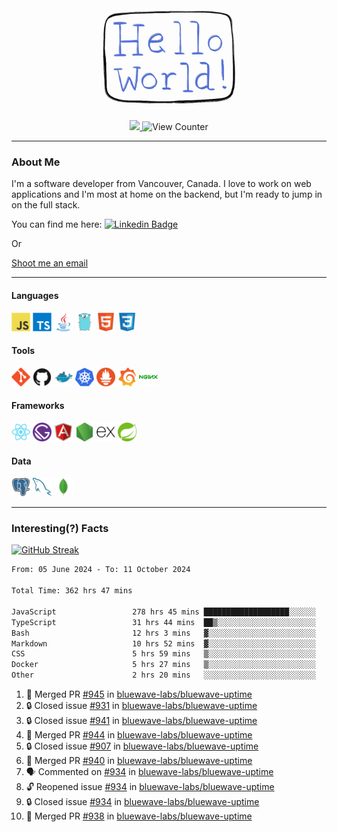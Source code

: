 <div align="center">
    <img src="./img/hello_world.webp" height="200px" width="">
    <div>
        <a href="https://www.linkedin.com/in/ajhollid">
            <img src="https://img.shields.io/badge/LinkedIn-blue"/>
        </a>
        <img src="https://komarev.com/ghpvc/?username=ajhollid&color=yellow" alt="View Counter">
    </div>
</div>

---

### About Me

I'm a software developer from Vancouver, Canada. I love to work on web applications and I'm most at home on the backend, but I'm ready to jump in on the full stack.

You can find me here: [![Linkedin Badge](https://img.shields.io/badge/-ajhollid-blue?style=flat&logo=Linkedin&logoColor=white)](https://www.linkedin.com/in/ajhollid)

Or

[Shoot me an email](mailto:ajhollid@gmail.com)

---

#### Languages

<div>
    <img src="./img/devicons/javascript-original.svg" width=30 height=30 alt="JavaScript">
    <img src="/img/devicons/typescript-original.svg" width=30 height=30 alt="TypeScript">
    <img src="./img/devicons/java-original.svg" width=30 height=30 alt="Java">
    <img src="./img/devicons/go-original.svg" width=30 height=30 alt="Golang">
    <img src="./img/devicons/html5-original.svg" width=30 height=30 alt="HTML 5">
    <img src="./img/devicons/css3-original.svg" width=30 height=30 alt="CSS 3">
</div>

#### Tools

<div>
    <img src="./img/devicons/git-original.svg" width=30 height=30 alt="Git">
    <img src="./img/devicons/github-original.svg" width=30 height=30 alt="Github">
    <img src="./img/devicons/docker-original.svg" width=30 
    height=30 alt="Docker">
    <img src="./img/devicons/kubernetes-original.svg" width=30 height=30 alt="K8">
    <img src="./img/devicons/prometheus-original.svg" width=30 height=30 alt="Prometheus">
    <img src="./img/devicons/grafana-original.svg" width=30 height=30 alt="Grafana">
    <img src="./img/devicons/nginx-original.svg" width=30 height=30 alt="Nginx">
</div>

#### Frameworks

<div>
    <img src="./img/devicons/react-original.svg" width=30 height=30 alt="React">
    <img src="./img/devicons/gatsby-original.svg" width=30 height=30 alt="Gatsby">
    <img src="./img/devicons/angularjs-original.svg" width=30 height=30 alt="AngularJS">
    <img src="./img/devicons/nodejs-original.svg" width=30 height=30 alt="NodeJS">
    <img src="./img/devicons/express-original.svg" width=30 height=30 alt="Express">
    <img src="./img/devicons/spring-original.svg" width=30 height=30 alt="Spring">
</div>

#### Data

<div>
    <img src="./img/devicons/postgresql-original.svg" width=30 height=30 alt="Postgresql">
    <img src="./img/devicons/mysql-original.svg" width=30 height=30 alt="Mysql">
    <img src="./img/devicons/mongodb-original.svg" width=30 height=30 alt="MongoDB">
</div>

---

### Interesting(?) Facts

[![GitHub Streak](http://github-readme-streak-stats.herokuapp.com?user=ajhollid)](https://git.io/streak-stats)

 <!--START_SECTION:waka-->

```txt
From: 05 June 2024 - To: 11 October 2024

Total Time: 362 hrs 47 mins

JavaScript                 278 hrs 45 mins ███████████████████░░░░░░   76.34 %
TypeScript                 31 hrs 44 mins  ██▒░░░░░░░░░░░░░░░░░░░░░░   08.69 %
Bash                       12 hrs 3 mins   ▓░░░░░░░░░░░░░░░░░░░░░░░░   03.30 %
Markdown                   10 hrs 52 mins  ▓░░░░░░░░░░░░░░░░░░░░░░░░   02.98 %
CSS                        5 hrs 59 mins   ▒░░░░░░░░░░░░░░░░░░░░░░░░   01.64 %
Docker                     5 hrs 27 mins   ▒░░░░░░░░░░░░░░░░░░░░░░░░   01.50 %
Other                      2 hrs 20 mins   ░░░░░░░░░░░░░░░░░░░░░░░░░   00.64 %
```

<!--END_SECTION:waka-->


<!--START_SECTION:activity-->
1. 🎉 Merged PR [#945](https://github.com/bluewave-labs/bluewave-uptime/pull/945) in [bluewave-labs/bluewave-uptime](https://github.com/bluewave-labs/bluewave-uptime)
2. 🔒 Closed issue [#931](https://github.com/bluewave-labs/bluewave-uptime/issues/931) in [bluewave-labs/bluewave-uptime](https://github.com/bluewave-labs/bluewave-uptime)
3. 🔒 Closed issue [#941](https://github.com/bluewave-labs/bluewave-uptime/issues/941) in [bluewave-labs/bluewave-uptime](https://github.com/bluewave-labs/bluewave-uptime)
4. 🎉 Merged PR [#944](https://github.com/bluewave-labs/bluewave-uptime/pull/944) in [bluewave-labs/bluewave-uptime](https://github.com/bluewave-labs/bluewave-uptime)
5. 🔒 Closed issue [#907](https://github.com/bluewave-labs/bluewave-uptime/issues/907) in [bluewave-labs/bluewave-uptime](https://github.com/bluewave-labs/bluewave-uptime)
6. 🎉 Merged PR [#940](https://github.com/bluewave-labs/bluewave-uptime/pull/940) in [bluewave-labs/bluewave-uptime](https://github.com/bluewave-labs/bluewave-uptime)
7. 🗣 Commented on [#934](https://github.com/bluewave-labs/bluewave-uptime/issues/934#issuecomment-2408409847) in [bluewave-labs/bluewave-uptime](https://github.com/bluewave-labs/bluewave-uptime)
8. 🔓 Reopened issue [#934](https://github.com/bluewave-labs/bluewave-uptime/issues/934) in [bluewave-labs/bluewave-uptime](https://github.com/bluewave-labs/bluewave-uptime)
9. 🔒 Closed issue [#934](https://github.com/bluewave-labs/bluewave-uptime/issues/934) in [bluewave-labs/bluewave-uptime](https://github.com/bluewave-labs/bluewave-uptime)
10. 🎉 Merged PR [#938](https://github.com/bluewave-labs/bluewave-uptime/pull/938) in [bluewave-labs/bluewave-uptime](https://github.com/bluewave-labs/bluewave-uptime)
<!--END_SECTION:activity-->
